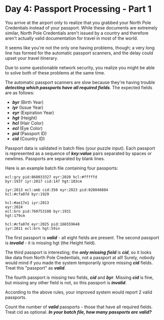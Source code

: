 # Day 4: Passport Processing - Part 1

You arrive at the airport only to realize that you grabbed your North Pole
Credentials instead of your passport. While these documents are
extremely similar, North Pole Credentials aren't issued by a country and therefore
aren't actually valid documentation for travel in most of the world.

It seems like you're not the only one having problems, though; a very long
line has formed for the automatic passport scanners, and the delay could
upset your travel itinerary.

Due to some questionable network security, you realize you might be able to
solve both of these problems at the same time.

The automatic passport scanners are slow because they're having trouble
***detecting which passports have all required fields***. The expected fields are
as follows:

- ***byr*** (Birth Year)
- ***iyr*** (Issue Year)
- ***eyr*** (Expiration Year)
- ***hgt*** (Height)
- ***hcl*** (Hair Color)
- ***ecl*** (Eye Color)
- ***pid*** (Passport ID)
- ***cid*** (Country ID)

Passport data is validated in batch files (your puzzle input). Each
passport is represented as a sequence of ***key:value*** pairs separated by
spaces or newlines. Passports are separated by blank lines.

Here is an example batch file containing four passports:

```text
ecl:gry pid:860033327 eyr:2020 hcl:#fffffd
byr:1937 iyr:2017 cid:147 hgt:183cm

iyr:2013 ecl:amb cid:350 eyr:2023 pid:028048884
hcl:#cfa07d byr:1929

hcl:#ae17e1 iyr:2013
eyr:2024
ecl:brn pid:760753108 byr:1931
hgt:179cm

hcl:#cfa07d eyr:2025 pid:166559648
iyr:2011 ecl:brn hgt:59in
```

The first passport is ***valid*** - all eight fields are present. The second
passport is ***invalid*** - it is missing hgt (the Height field).

The third passport is interesting; the ***only missing field*** is ***cid***, so it
looks like data from North Pole Credentials, not a passport at all! Surely,
nobody would mind if you made the system temporarily ignore missing ***cid***
fields. Treat this "passport" as ***valid***.

The fourth passport is missing two fields, ***cid*** and ***byr***. Missing ***cid*** is fine, but missing any other field is not, so this passport is ***invalid***.

According to the above rules, your improved system would report 2 valid
passports.

Count the number of ***valid*** passports - those that have all required fields.
Treat cid as optional. ***In your batch file, how many passports are valid?***
